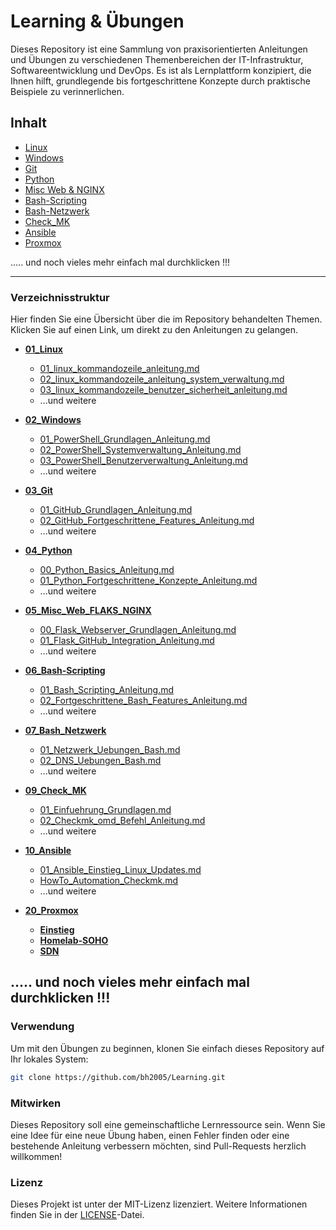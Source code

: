 # Learning & Übungen

Dieses Repository ist eine Sammlung von praxisorientierten Anleitungen und Übungen zu verschiedenen Themenbereichen der IT-Infrastruktur, Softwareentwicklung und DevOps. Es ist als Lernplattform konzipiert, die Ihnen hilft, grundlegende bis fortgeschrittene Konzepte durch praktische Beispiele zu verinnerlichen.

## Inhalt

  - [Linux](https://github.com/bh2005/Learning/tree/main/Grundlagen_und_Uebungen/01_Linux)
  - [Windows](https://github.com/bh2005/Learning/tree/main/Grundlagen_und_Uebungen/02_Windows)
  - [Git](https://github.com/bh2005/Learning/tree/main/Grundlagen_und_Uebungen/03_Git)
  - [Python](https://github.com/bh2005/Learning/tree/main/Grundlagen_und_Uebungen/04_Python)
  - [Misc Web & NGINX](https://github.com/bh2005/Learning/tree/main/Grundlagen_und_Uebungen/05_Misc_Web_FLAKS_NGINX)
  - [Bash-Scripting](https://github.com/bh2005/Learning/tree/main/Grundlagen_und_Uebungen/06_Bash-Scripting)
  - [Bash-Netzwerk](https://github.com/bh2005/Learning/tree/main/Grundlagen_und_Uebungen/07_Bash_Netzwerk)
  - [Check\_MK](https://github.com/bh2005/Learning/tree/main/Grundlagen_und_Uebungen/09_Check_MK)
  - [Ansible](https://github.com/bh2005/Learning/tree/main/Grundlagen_und_Uebungen/10_Ansible)
  - [Proxmox](https://github.com/bh2005/Learning/tree/main/Grundlagen_und_Uebungen/20_Proxmox)

  ..... und noch vieles mehr einfach mal durchklicken !!!

-----

### Verzeichnisstruktur

Hier finden Sie eine Übersicht über die im Repository behandelten Themen. Klicken Sie auf einen Link, um direkt zu den Anleitungen zu gelangen.

  * **[01\_Linux](https://github.com/bh2005/Learning/tree/main/Grundlagen_und_Uebungen/01_Linux)**

      * [01\_linux\_kommandozeile\_anleitung.md](https://github.com/bh2005/Learning/tree/main/Grundlagen_und_Uebungen/01_Linux/01_linux_kommandozeile_anleitung.md)
      * [02\_linux\_kommandozeile\_anleitung\_system\_verwaltung.md](https://github.com/bh2005/Learning/tree/main/Grundlagen_und_Uebungen/01_Linux/02_linux_kommandozeile_anleitung_system_verwaltung.md)
      * [03\_linux\_kommandozeile\_benutzer\_sicherheit\_anleitung.md](https://github.com/bh2005/Learning/tree/main/Grundlagen_und_Uebungen/01_Linux/03_linux_kommandozeile_benutzer_sicherheit_anleitung.md)
      * ...und weitere

  * **[02\_Windows](https://github.com/bh2005/Learning/tree/main/Grundlagen_und_Uebungen/02_Windows)**

      * [01\_PowerShell\_Grundlagen\_Anleitung.md](https://github.com/bh2005/Learning/tree/main/Grundlagen_und_Uebungen/02_Windows/01_PowerShell_Grundlagen_Anleitung.md)
      * [02\_PowerShell\_Systemverwaltung\_Anleitung.md](https://github.com/bh2005/Learning/tree/main/Grundlagen_und_Uebungen/02_Windows/02_PowerShell_Systemverwaltung_Anleitung.md)
      * [03\_PowerShell\_Benutzerverwaltung\_Anleitung.md](https://github.com/bh2005/Learning/tree/main/Grundlagen_und_Uebungen/02_Windows/03_PowerShell_Benutzerverwaltung_Anleitung.md)
      * ...und weitere

  * **[03\_Git](https://github.com/bh2005/Learning/tree/main/Grundlagen_und_Uebungen/03_Git)**

      * [01\_GitHub\_Grundlagen\_Anleitung.md](https://github.com/bh2005/Learning/tree/main/Grundlagen_und_Uebungen/03_Git/01_GitHub_Grundlagen_Anleitung.md)
      * [02\_GitHub\_Fortgeschrittene\_Features\_Anleitung.md](https://github.com/bh2005/Learning/tree/main/Grundlagen_und_Uebungen/03_Git/02_GitHub_Fortgeschrittene_Features_Anleitung.md)
      * ...und weitere

  * **[04\_Python](https://github.com/bh2005/Learning/tree/main/Grundlagen_und_Uebungen/04_Python)**

      * [00\_Python\_Basics\_Anleitung.md](https://github.com/bh2005/Learning/tree/main/Grundlagen_und_Uebungen/04_Python/00_Python_Basics_Anleitung.md)
      * [01\_Python\_Fortgeschrittene\_Konzepte\_Anleitung.md](https://github.com/bh2005/Learning/tree/main/Grundlagen_und_Uebungen/04_Python/01_Python_Fortgeschrittene_Konzepte_Anleitung.md)
      * ...und weitere

  * **[05\_Misc\_Web\_FLAKS\_NGINX](https://github.com/bh2005/Learning/tree/main/Grundlagen_und_Uebungen/05_Misc_Web_FLAKS_NGINX)**

      * [00\_Flask\_Webserver\_Grundlagen\_Anleitung.md](https://github.com/bh2005/Learning/tree/main/Grundlagen_und_Uebungen/05_Misc_Web_FLAKS_NGINX/00_Flask_Webserver_Grundlagen_Anleitung.md)
      * [01\_Flask\_GitHub\_Integration\_Anleitung.md](https://github.com/bh2005/Learning/tree/main/Grundlagen_und_Uebungen/05_Misc_Web_FLAKS_NGINX/01_Flask_GitHub_Integration_Anleitung.md)
      * ...und weitere

  * **[06\_Bash-Scripting](https://github.com/bh2005/Learning/tree/main/Grundlagen_und_Uebungen/06_Bash-Scripting)**

      * [01\_Bash\_Scripting\_Anleitung.md](https://github.com/bh2005/Learning/tree/main/Grundlagen_und_Uebungen/06_Bash-Scripting/01_Bash_Scripting_Anleitung.md)
      * [02\_Fortgeschrittene\_Bash\_Features\_Anleitung.md](https://github.com/bh2005/Learning/tree/main/Grundlagen_und_Uebungen/06_Bash-Scripting/02_Fortgeschrittene_Bash_Features_Anleitung.md)
      * ...und weitere

  * **[07\_Bash\_Netzwerk](https://github.com/bh2005/Learning/tree/main/Grundlagen_und_Uebungen/07_Bash_Netzwerk)**

      * [01\_Netzwerk\_Uebungen\_Bash.md](https://github.com/bh2005/Learning/tree/main/Grundlagen_und_Uebungen/07_Bash_Netzwerk/01_Netzwerk_Uebungen_Bash.md)
      * [02\_DNS\_Uebungen\_Bash.md](https://github.com/bh2005/Learning/tree/main/Grundlagen_und_Uebungen/07_Bash_Netzwerk/02_DNS_Uebungen_Bash.md)
      * ...und weitere

  * **[09\_Check\_MK](https://github.com/bh2005/Learning/tree/main/Grundlagen_und_Uebungen/09_Check_MK)**

      * [01\_Einfuehrung\_Grundlagen.md](https://github.com/bh2005/Learning/tree/main/Grundlagen_und_Uebungen/09_Check_MK/01_Einfuehrung_Grundlagen.md)
      * [02\_Checkmk\_omd\_Befehl\_Anleitung.md](https://github.com/bh2005/Learning/tree/main/Grundlagen_und_Uebungen/09_Check_MK/02_Checkmk_omd_Befehl_Anleitung.md)
      * ...und weitere

  * **[10\_Ansible](https://github.com/bh2005/Learning/tree/main/Grundlagen_und_Uebungen/10_Ansible)**

      * [01\_Ansible\_Einstieg\_Linux\_Updates.md](https://github.com/bh2005/Learning/tree/main/Grundlagen_und_Uebungen/10_Ansible/01_Ansible_Einstieg_Linux_Updates.md)
      * [HowTo\_Automation\_Checkmk.md](https://github.com/bh2005/Learning/tree/main/Grundlagen_und_Uebungen/10_Ansible/HowTo_Automation_Checkmk.md)
      * ...und weitere

  * **[20\_Proxmox](https://github.com/bh2005/Learning/tree/main/Grundlagen_und_Uebungen/20_Proxmox)**

      * **[Einstieg](https://github.com/bh2005/Learning/tree/main/Grundlagen_und_Uebungen/20_Proxmox/Einstieg)**
      * **[Homelab-SOHO](https://github.com/bh2005/Learning/tree/main/Grundlagen_und_Uebungen/20_Proxmox/Homelab-SOHO)**
      * **[SDN](https://github.com/bh2005/Learning/tree/main/Grundlagen_und_Uebungen/20_Proxmox/SDN)**

 ..... und noch vieles mehr einfach mal durchklicken !!!
-----

### Verwendung

Um mit den Übungen zu beginnen, klonen Sie einfach dieses Repository auf Ihr lokales System:

```bash
git clone https://github.com/bh2005/Learning.git
```

### Mitwirken

Dieses Repository soll eine gemeinschaftliche Lernressource sein. Wenn Sie eine Idee für eine neue Übung haben, einen Fehler finden oder eine bestehende Anleitung verbessern möchten, sind Pull-Requests herzlich willkommen\!

### Lizenz

Dieses Projekt ist unter der MIT-Lizenz lizenziert. Weitere Informationen finden Sie in der [LICENSE](https://github.com/bh2005/Learning/tree/main/Grundlagen_und_Uebungen/LICENSE)-Datei.